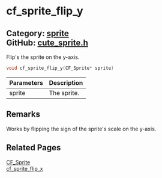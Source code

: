 # cf_sprite_flip_y

Category: [sprite](https://github.com/RandyGaul/cute_framework/blob/master/docs/api_reference?id=sprite)  
GitHub: [cute_sprite.h](https://github.com/RandyGaul/cute_framework/blob/master/include/cute_sprite.h)  
---

Flip's the sprite on the y-axis.

```cpp
void cf_sprite_flip_y(CF_Sprite* sprite)
```

Parameters | Description
--- | ---
sprite | The sprite.

## Remarks

Works by flipping the sign of the sprite's scale on the y-axis.

## Related Pages

[CF_Sprite](https://github.com/RandyGaul/cute_framework/blob/master/docs/sprite/cf_sprite.md)  
[cf_sprite_flip_x](https://github.com/RandyGaul/cute_framework/blob/master/docs/sprite/cf_sprite_flip_x.md)  
